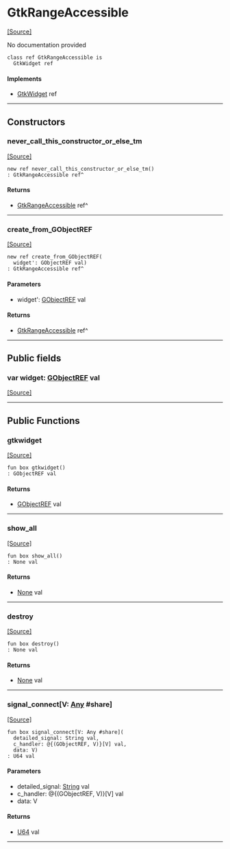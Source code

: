 # GtkRangeAccessible
<span class="source-link">[[Source]](src/gtk3/GtkRangeAccessible.md#L6)</span>

No documentation provided


```pony
class ref GtkRangeAccessible is
  GtkWidget ref
```

#### Implements

* [GtkWidget](gtk3-GtkWidget.md) ref

---

## Constructors

### never_call_this_constructor_or_else_tm
<span class="source-link">[[Source]](src/gtk3/GtkRangeAccessible.md#L13)</span>


```pony
new ref never_call_this_constructor_or_else_tm()
: GtkRangeAccessible ref^
```

#### Returns

* [GtkRangeAccessible](gtk3-GtkRangeAccessible.md) ref^

---

### create_from_GObjectREF
<span class="source-link">[[Source]](src/gtk3/GtkRangeAccessible.md#L16)</span>


```pony
new ref create_from_GObjectREF(
  widget': GObjectREF val)
: GtkRangeAccessible ref^
```
#### Parameters

*   widget': [GObjectREF](gtk3-..-gobject-GObjectREF.md) val

#### Returns

* [GtkRangeAccessible](gtk3-GtkRangeAccessible.md) ref^

---

## Public fields

### var widget: [GObjectREF](gtk3-..-gobject-GObjectREF.md) val
<span class="source-link">[[Source]](src/gtk3/GtkRangeAccessible.md#L10)</span>



---

## Public Functions

### gtkwidget
<span class="source-link">[[Source]](src/gtk3/GtkRangeAccessible.md#L12)</span>


```pony
fun box gtkwidget()
: GObjectREF val
```

#### Returns

* [GObjectREF](gtk3-..-gobject-GObjectREF.md) val

---

### show_all
<span class="source-link">[[Source]](src/gtk3/GtkWidget.md#L4)</span>


```pony
fun box show_all()
: None val
```

#### Returns

* [None](builtin-None.md) val

---

### destroy
<span class="source-link">[[Source]](src/gtk3/GtkWidget.md#L7)</span>


```pony
fun box destroy()
: None val
```

#### Returns

* [None](builtin-None.md) val

---

### signal_connect\[V: [Any](builtin-Any.md) #share\]
<span class="source-link">[[Source]](src/gtk3/GtkWidget.md#L10)</span>


```pony
fun box signal_connect[V: Any #share](
  detailed_signal: String val,
  c_handler: @{(GObjectREF, V)}[V] val,
  data: V)
: U64 val
```
#### Parameters

*   detailed_signal: [String](builtin-String.md) val
*   c_handler: @{(GObjectREF, V)}[V] val
*   data: V

#### Returns

* [U64](builtin-U64.md) val

---

